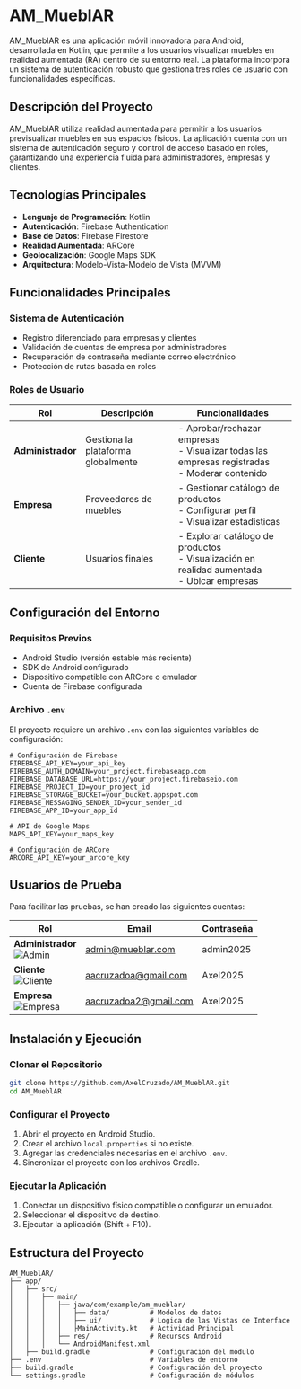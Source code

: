 # AM_MueblAR

AM_MueblAR es una aplicación móvil innovadora para Android, desarrollada en Kotlin, que permite a los usuarios visualizar muebles en realidad aumentada (RA) dentro de su entorno real. La plataforma incorpora un sistema de autenticación robusto que gestiona tres roles de usuario con funcionalidades específicas.

[<image-card alt="Repositorio GitHub" src="https://img.shields.io/badge/GitHub-Repositorio-blue?logo=github" ></image-card>](https://github.com/AxelCruzado/AM_MueblAR)

## Descripción del Proyecto

AM_MueblAR utiliza realidad aumentada para permitir a los usuarios previsualizar muebles en sus espacios físicos. La aplicación cuenta con un sistema de autenticación seguro y control de acceso basado en roles, garantizando una experiencia fluida para administradores, empresas y clientes.

## Tecnologías Principales

- **Lenguaje de Programación**: Kotlin
- **Autenticación**: Firebase Authentication
- **Base de Datos**: Firebase Firestore
- **Realidad Aumentada**: ARCore
- **Geolocalización**: Google Maps SDK
- **Arquitectura**: Modelo-Vista-Modelo de Vista (MVVM)

## Funcionalidades Principales

### Sistema de Autenticación

- Registro diferenciado para empresas y clientes
- Validación de cuentas de empresa por administradores
- Recuperación de contraseña mediante correo electrónico
- Protección de rutas basada en roles

### Roles de Usuario

| Rol | Descripción | Funcionalidades |
|-----|-------------|-----------------|
| **Administrador** <br> <image-card alt="Admin" src="https://img.shields.io/badge/Rol-Administrador-red" ></image-card> | Gestiona la plataforma globalmente | - Aprobar/rechazar empresas <br> - Visualizar todas las empresas registradas <br> - Moderar contenido |
| **Empresa** <br> <image-card alt="Empresa" src="https://img.shields.io/badge/Rol-Empresa-orange" ></image-card> | Proveedores de muebles | - Gestionar catálogo de productos <br> - Configurar perfil <br> - Visualizar estadísticas |
| **Cliente** <br> <image-card alt="Cliente" src="https://img.shields.io/badge/Rol-Cliente-green" ></image-card> | Usuarios finales | - Explorar catálogo de productos <br> - Visualización en realidad aumentada <br> - Ubicar empresas |

## Configuración del Entorno

### Requisitos Previos

- Android Studio (versión estable más reciente)
- SDK de Android configurado
- Dispositivo compatible con ARCore o emulador
- Cuenta de Firebase configurada

### Archivo `.env`

El proyecto requiere un archivo `.env` con las siguientes variables de configuración:

```plaintext
# Configuración de Firebase
FIREBASE_API_KEY=your_api_key
FIREBASE_AUTH_DOMAIN=your_project.firebaseapp.com
FIREBASE_DATABASE_URL=https://your_project.firebaseio.com
FIREBASE_PROJECT_ID=your_project_id
FIREBASE_STORAGE_BUCKET=your_bucket.appspot.com
FIREBASE_MESSAGING_SENDER_ID=your_sender_id
FIREBASE_APP_ID=your_app_id

# API de Google Maps
MAPS_API_KEY=your_maps_key

# Configuración de ARCore
ARCORE_API_KEY=your_arcore_key
```

## Usuarios de Prueba

Para facilitar las pruebas, se han creado las siguientes cuentas:

| Rol | Email | Contraseña |
|-----|-------|------------|
| **Administrador** <br> ![Admin](https://img.shields.io/badge/Rol-Administrador-red) | admin@mueblar.com | admin2025 |
| **Cliente** <br> ![Cliente](https://img.shields.io/badge/Rol-Cliente-green) | aacruzadoa@gmail.com | Axel2025 |
| **Empresa** <br> ![Empresa](https://img.shields.io/badge/Rol-Empresa-orange) | aacruzadoa2@gmail.com | Axel2025 |

## Instalación y Ejecución

### Clonar el Repositorio

```bash
git clone https://github.com/AxelCruzado/AM_MueblAR.git
cd AM_MueblAR
```
### Configurar el Proyecto

1. Abrir el proyecto en Android Studio.
2. Crear el archivo `local.properties` si no existe.
3. Agregar las credenciales necesarias en el archivo `.env`.
4. Sincronizar el proyecto con los archivos Gradle.

### Ejecutar la Aplicación

1. Conectar un dispositivo físico compatible o configurar un emulador.
2. Seleccionar el dispositivo de destino.
3. Ejecutar la aplicación (Shift + F10).

## Estructura del Proyecto

```plaintext
AM_MueblAR/
├── app/
│   ├── src/
│   │   ├── main/
│   │   │   ├── java/com/example/am_mueblar/
│   │   │   │   ├── data/          # Modelos de datos
│   │   │   │   ├── ui/            # Logica de las Vistas de Interface
│   │   │   │   ├MainActivity.kt   # Actividad Principal
│   │   │   ├── res/               # Recursos Android
│   │   │   └── AndroidManifest.xml
│   ├── build.gradle               # Configuración del módulo
├── .env                           # Variables de entorno
├── build.gradle                   # Configuración del proyecto
└── settings.gradle                # Configuración de módulos
```
